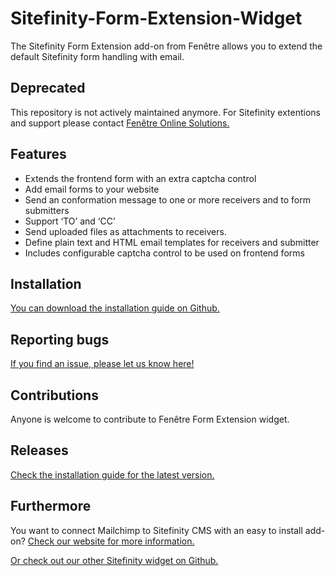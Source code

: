 # Sitefinity-Form-Extension-Widget
<p>The Sitefinity Form Extension add-on from Fen&ecirc;tre allows you to extend the default Sitefinity form handling with email.</p>

<h2>Deprecated</h2>

<p>This repository is not actively maintained anymore. For Sitefinity extentions and support please contact <a href="https://www.fenetre.nl">Fenêtre Online  Solutions.</a></p>

<h2>Features</h2>

<ul>
	<li>Extends the frontend form with an extra captcha control</li>
	<li>Add email forms to your website</li>
	<li>Send an conformation message to one or more receivers and to form submitters</li>
	<li>Support &lsquo;TO&rsquo; and &lsquo;CC&rsquo;</li>
	<li>Send uploaded files as attachments to receivers.</li>
	<li>Define plain text and HTML email templates for receivers and submitter</li>
	<li>Includes configurable captcha control to be used on frontend forms</li>
</ul>

<h2>Installation</h2>

<p> <a href="https://github.com/Fenetre/Sitefinity-Form-Extension-Widget/blob/master/Installation%20Guide%20Form%20Handler">You can download the installation guide on Github.</a></p>

<h2>Reporting bugs</h2>

<p> <p><a href=https://github.com/Fenetre/Sitefinity-Form-Extension-Widget/issues> If you find an issue, please let us know here!</a> 

<h2>Contributions</h2>

<p>Anyone is welcome to contribute to Fen&ecirc;tre Form Extension widget.</p>

<h2>Releases</h2>
<a href="https://github.com/Fenetre/Sitefinity-Form-Extension-Widget/blob/master/Installation%20Guide%20Form%20Handler">Check the installation guide for the latest version.</a>

<h2>Furthermore</h2>

<p>You want to connect Mailchimp to Sitefinity CMS with an easy to install add-on? <a href=https://www.fenetre.nl/producten/telerik-sitefinity-widgets/sitefinity-mailchimp-widget/>Check our website for more information.<a/></p>
<a href=https://github.com/Fenetre/Sitefinity-Twitterfeed-Widget>Or check out our other Sitefinity widget on Github.<a/></p>
